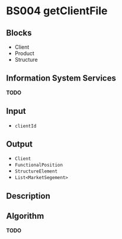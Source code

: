 # BS004 getClientFile

## Blocks

- Client
- Product
- Structure

## Information System Services

**TODO**

## Input

- `clientId`

## Output

- `Client`
- `FunctionalPosition`
- `StructureElement`
- `List<MarketSegement>`

## Description

## Algorithm

**TODO**
